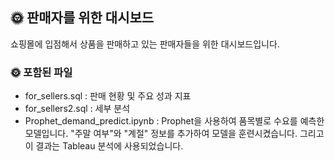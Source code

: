## 🌞 판매자를 위한 대시보드
쇼핑몰에 입점해서 상품을 판매하고 있는 판매자들을 위한 대시보드입니다.
### 🌞 포함된 파일 
- for_sellers.sql : 판매 현황 및 주요 성과 지표
- for_sellers2.sql : 세부 분석
- Prophet_demand_predict.ipynb : Prophet을 사용하여 품목별로 수요를 예측한 모델입니다.
"주말 여부"와 "계절" 정보를 추가하여 모델을 훈련시켰습니다. 그리고 이 결과는 Tableau 분석에 사용되었습니다.
